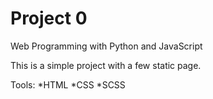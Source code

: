 # Project 0

Web Programming with Python and JavaScript

This is a simple project with a few static page.

Tools:
*HTML
*CSS
*SCSS
